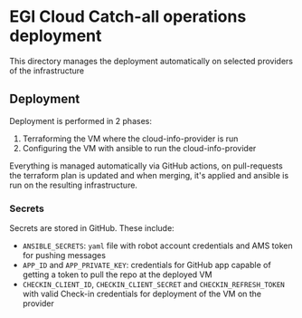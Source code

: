 # EGI Cloud Catch-all operations deployment

This directory manages the deployment automatically on selected providers of
the infrastructure

## Deployment

Deployment is performed in 2 phases:

1. Terraforming the VM where the cloud-info-provider is run
1. Configuring the VM with ansible to run the cloud-info-provider

Everything is managed automatically via GitHub actions, on pull-requests
the terraform plan is updated and when merging, it's applied and
ansible is run on the resulting infrastructure.

### Secrets

Secrets are stored in GitHub. These include:
- `ANSIBLE_SECRETS`: `yaml` file with robot account credentials and AMS token
  for pushing messages
- `APP_ID` and `APP_PRIVATE_KEY`: credentials for GitHub app capable of
  getting a token to pull the repo at the deployed VM
- `CHECKIN_CLIENT_ID`, `CHECKIN_CLIENT_SECRET` and `CHECKIN_REFRESH_TOKEN` with
  valid Check-in credentials for deployment of the VM on the provider

